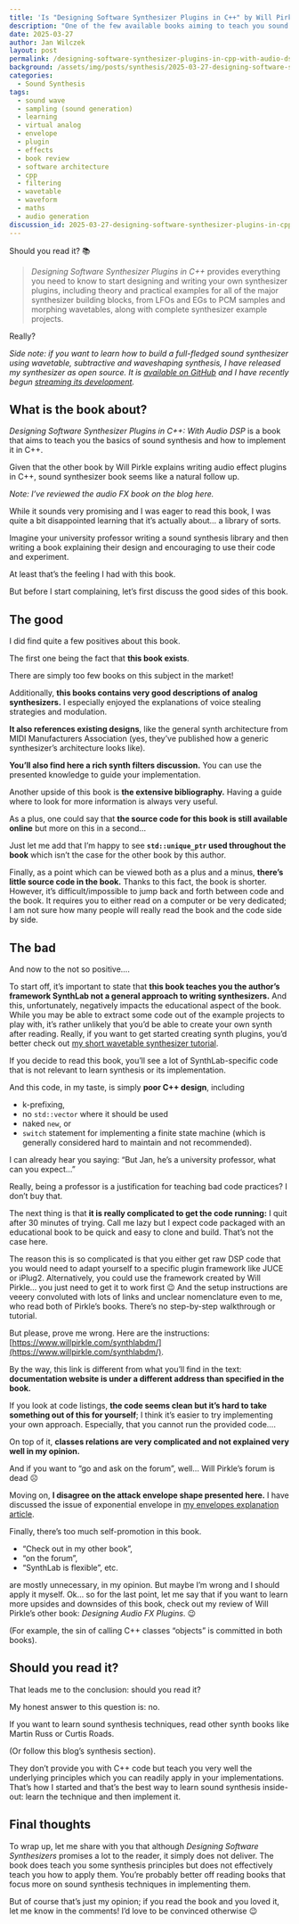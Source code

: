 ```yaml
---
title: 'Is "Designing Software Synthesizer Plugins in C++" by Will Pirkle for you? Book review'
description: "One of the few available books aiming to teach you sound synthesis techniques AND their implementation in C++. Does it live up to expectations? Read the book review to find out."
date: 2025-03-27
author: Jan Wilczek
layout: post
permalink: /designing-software-synthesizer-plugins-in-cpp-with-audio-dsp-by-will-pirkle-book-review/
background: /assets/img/posts/synthesis/2025-03-27-designing-software-synthesizer-plugins-in-cpp-book-review/Thumbnail.webp
categories:
  - Sound Synthesis
tags:
  - sound wave
  - sampling (sound generation)
  - learning
  - virtual analog
  - envelope
  - plugin
  - effects
  - book review
  - software architecture
  - cpp
  - filtering
  - wavetable
  - waveform
  - maths
  - audio generation
discussion_id: 2025-03-27-designing-software-synthesizer-plugins-in-cpp-book-review
---
```

Should you read it? 📚

> *Designing Software Synthesizer Plugins in C++* provides everything you need to know to start designing and writing your own synthesizer plugins, including theory and practical examples for all of the major synthesizer building blocks, from LFOs and EGs to PCM samples and morphing wavetables, along with complete synthesizer example projects.

Really?

*Side note: if you want to learn how to build a full-fledged sound synthesizer using wavetable, subtractive and waveshaping synthesis, I have released my synthesizer as open source. It is [available on GitHub](https://github.com/JanWilczek/EdenSynth) and I have recently begun [streaming its development](https://www.youtube.com/live/vxzEBgo3lGk?si=gJ44LnCrMerZ2Yzh).*

## What is the book about?

*Designing Software Synthesizer Plugins in C++: With Audio DSP* is a book that aims to teach you the basics of sound synthesis and how to implement it in C++.

Given that the other book by Will Pirkle explains writing audio effect plugins in C++, sound synthesizer book seems like a natural follow up.

*Note: I’ve reviewed the audio FX book on the blog here.*

While it sounds very promising and I was eager to read this book, I was quite a bit disappointed learning that it’s actually about… a library of sorts.

Imagine your university professor writing a sound synthesis library and then writing a book explaining their design and encouraging to use their code and experiment.

At least that’s the feeling I had with this book.

But before I start complaining, let’s first discuss the good sides of this book.

## The good

I did find quite a few positives about this book.

The first one being the fact that **this book exists**.

There are simply too few books on this subject in the market!

Additionally, **this books contains very good descriptions of analog synthesizers.** I especially enjoyed the explanations of voice stealing strategies and modulation.

**It also references existing designs**, like the general synth architecture from MIDI Manufacturers Association (yes, they’ve published how a generic synthesizer’s architecture looks like).

**You’ll also find here a rich synth filters discussion.** You can use the presented knowledge to guide your implementation.

Another upside of this book is **the extensive bibliography.** Having a guide where to look for more information is always very useful.

As a plus, one could say that **the source code for this book is still available online** but more on this in a second…

Just let me add that I’m happy to see **`std::unique_ptr` used throughout the book** which isn’t the case for the other book by this author.

Finally, as a point which can be viewed both as a plus and a minus, **there’s little source code in the book.** Thanks to this fact, the book is shorter. However, it’s difficult/impossible to jump back and forth between code and the book. It requires you to either read on a computer or be very dedicated; I am not sure how many people will really read the book and the code side by side.

## The bad

And now to the not so positive….

To start off, it’s important to state that **this book teaches you the author’s framework SynthLab not a general approach to writing synthesizers.** And this, unfortunately, negatively impacts the educational aspect of the book. While you may be able to extract some code out of the example projects to play with, it’s rather unlikely that you’d be able to create your own synth after reading. Really, if you want to get started creating synth plugins, you’d better check out [my short wavetable synthesizer tutorial](https://thewolfsound.com/sound-synthesis/wavetable-synth-plugin-in-juce/).

If you decide to read this book, you’ll see a lot of SynthLab-specific code that is not relevant to learn synthesis or its implementation.

And this code, in my taste, is simply **poor C++ design**, including

- k-prefixing,
- no `std::vector` where it should be used
- naked `new`, or
- `switch` statement for implementing a finite state machine (which is generally considered hard to maintain and not recommended).

I can already hear you saying: “But Jan, he’s a university professor, what can you expect…”

Really, being a professor is a justification for teaching bad code practices? I don’t buy that.

The next thing is that **it is really complicated to get the code running:** I quit after 30 minutes of trying. Call me lazy but I expect code packaged with an educational book to be quick and easy to clone and build. That’s not the case here.

The reason this is so complicated is that you either get raw DSP code that you would need to adapt yourself to a specific plugin framework like JUCE or iPlug2. Alternatively, you could use the framework created by Will Pirkle… you just need to get it to work first 😉 And the setup instructions are veeery convoluted with lots of links and unclear nomenclature even to me, who read both of Pirkle’s books. There’s no step-by-step walkthrough or tutorial.

But please, prove me wrong. Here are the instructions: [https://www.willpirkle.com/synthlabdm/](https://www.willpirkle.com/synthlabdm/).

By the way, this link is different from what you’ll find in the text: **documentation website is under a different address than specified in the book.**

If you look at code listings, **the code seems clean but it’s hard to take something out of this for yourself**; I think it’s easier to try implementing your own approach. Especially, that you cannot run the provided code….

On top of it, **classes relations are very complicated and not explained very well in my opinion.**

And if you want to “go and ask on the forum”, well… Will Pirkle’s forum is dead ☹️

Moving on, **I disagree on the attack envelope shape presented here.** I have discussed the issue of exponential envelope in [my envelopes explanation article](https://thewolfsound.com/envelopes/).

Finally, there’s too much self-promotion in this book.

- “Check out in my other book”,
- “on the forum”,
- “SynthLab is flexible”, etc.

are mostly unnecessary, in my opinion. But maybe I’m wrong and I should apply it myself. Ok… so for the last point, let me say that if you want to learn more upsides and downsides of this book, check out my review of Will Pirkle’s other book: *Designing Audio FX Plugins*. 😉 

(For example, the sin of calling C++ classes “objects” is committed in both books).

## Should you read it?

That leads me to the conclusion: should you read it?

My honest answer to this question is: no.

If you want to learn sound synthesis techniques, read other synth books like Martin Russ or Curtis Roads.

(Or follow this blog’s synthesis section).

They don’t provide you with C++ code but teach you very well the underlying principles which you can readily apply in your implementations. That’s how I started and that’s the best way to learn sound synthesis inside-out: learn the technique and then implement it.

## Final thoughts

To wrap up, let me share with you that although *Designing Software Synthesizers* promises a lot to the reader, it simply does not deliver. The book does teach you some synthesis principles but does not effectively teach you how to apply them. You’re probably better off reading books that focus more on sound synthesis techniques in implementing them.

But of course that’s just my opinion; if you read the book and you loved it, let me know in the comments! I’d love to be convinced otherwise 😉
